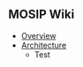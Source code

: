## MOSIP Wiki
* [Overview](https://github.com/mosip/mosip/wiki)
* [Architecture](https://github.com/mosip/mosip/wiki/Architecture)
  * Test
